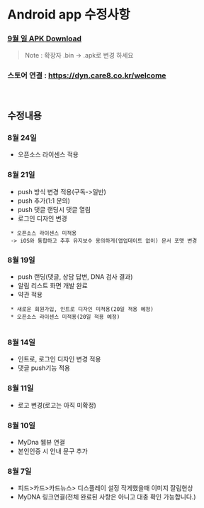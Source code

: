 # Android app 수정사항
### [9월 일 APK Download](https://github.com/invites-healthcare/invites/raw/master/app-debug.apk)
> Note : 확장자 .bin -> .apk로 변경 하세요

### 스토어 연결 : https://dyn.care8.co.kr/welcome

<br>

## 수정내용
### 8월 24일
 - 오픈소스 라이센스 적용

### 8월 21일
 - push 방식 변경 적용(구독->일반)
 - push 추가(1:1 문의)
 - push 댓글 랜딩시 댓글 열림 
 - 로그인 디자인 변경
```
 * 오픈소스 라이센스 미적용 
 -> iOS와 통합하고 추후 유지보수 용의하게(앱업데이트 없이) 문서 포맷 변경
```

### 8월 19일
 - push 랜딩(댓글, 상담 답변, DNA 검사 결과)
 - 알림 리스트 화면 개발 완료
 - 약관 적용
```
 * 새로운 회원가입, 인트로 디자인 미적용(20일 적용 예정)
 * 오픈소스 라이센스 미적용(20일 적용 예정)
 
```
 

### 8월 14일
 - 인트로, 로그인 디자인 변경 적용
 - 댓글 push기능 적용
 
### 8월 11일
 - 로고 변경(로고는 아직 미확정)

### 8월 10일
 - MyDna 웹뷰 연결
 - 본인인증 시 안내 문구 추가

### 8월 7일
 - 피드>카드>카드뉴스> 디스플레이 설정 작게했을때 이미지 잘림현상
 - MyDNA 링크연결(전체 완료된 사항은 아니고 대충 확인 가능합니다.)
